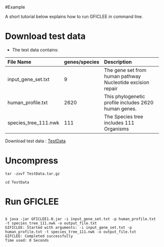 #Example

A short tutorial below explains how to run GFICLEE in command line.
    
# Download test data

* The test data contains:

| File Name              | genes/species |Description                                               |
|:---------------------- |:--------------|:-------------------------------------------------------- |
|  input_gene_set.txt    |    9          |The gene set from human pathway Nucleotide excision repair|
|  human_profile.txt     |    2620       |This phylogenetic profile includes 2620 human genes.      |
|  species_tree_111.nwk  |    111        |The Species tree includes 111 Organisms                   |


Download test data : [TestData](https://github.com/yangfangs/GFICLEE1.0/blob/master/TestData/TestData.tar.gz?raw=true)


# Uncompress

```angular2html
tar -zxvf TestData.tar.gz
```

```angular2html
cd TestData
```

# Run GFICLEE


```angular2html

$ java -jar GFICLEE1.0.jar -i input_gene_set.txt -p human_profile.txt -t species_tree_111.nwk -o output_file.txt
GIFICLEE: Started with arguments: -i input_gene_set.txt -p human_profile.txt -t species_tree_111.nwk -o output_file.txt
GIFCLEE: Completed successfully
Time used: 0 Seconds


```